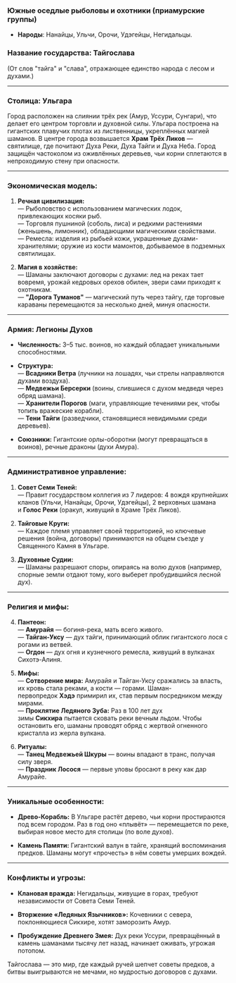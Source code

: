 ### Южные оседлые рыболовы и охотники (приамурские группы)

- **Народы**: Нанайцы, Ульчи, Орочи, Удэгейцы, Негидальцы.

### Название государства: **Тайгослава**

(От слов "тайга" и "слава", отражающее единство народа с лесом и духами.)

---

### **Столица: Ульгара**

Город расположен на слиянии трёх рек (Амур, Уссури, Сунгари), что делает его центром торговли и духовной силы. Ульгара построена на гигантских плавучих плотах из лиственницы, укреплённых магией шаманов. В центре города возвышается **Храм Трёх Ликов** — святилище, где почитают Духа Реки, Духа Тайги и Духа Неба. Город защищён частоколом из оживлённых деревьев, чьи корни сплетаются в непроходимую стену при опасности.

---

### **Экономическая модель:**

1. **Речная цивилизация:**  
    — Рыболовство с использованием магических лодок, привлекающих косяки рыб.  
    — Торговля пушниной (соболь, лиса) и редкими растениями (женьшень, лимонник), обладающими магическими свойствами.  
    — Ремесла: изделия из рыбьей кожи, украшенные духами-хранителями; оружие из кости мамонтов, добываемое в подземных святилищах.
    
2. **Магия в хозяйстве:**  
    — Шаманы заключают договоры с духами: лед на реках тает вовремя, урожай кедровых орехов обилен, звери сами приходят к охотникам.  
    — **"Дорога Туманов"** — магический путь через тайгу, где торговые караваны перемещаются за несколько дней, минуя опасности.
    

---

### **Армия: Легионы Духов**

- **Численность:** 3–5 тыс. воинов, но каждый обладает уникальными способностями.
    
- **Структура:**  
    — **Всадники Ветра** (лучники на лошадях, чьи стрелы направляются духами воздуха).  
    — **Медвежьи Берсерки** (воины, слившиеся с духом медведя через обряд шамана).  
    — **Хранители Порогов** (маги, управляющие течениями рек, чтобы топить вражеские корабли).  
    — **Тени Тайги** (разведчики, становящиеся невидимыми среди деревьев).
    
- **Союзники:** Гигантские орлы-оборотни (могут превращаться в воинов), речные драконы (духи Амура).
    

---

### **Административное управление:**

1. **Совет Семи Теней:**  
    — Правит государством коллегия из 7 лидеров: 4 вождя крупнейших кланов (Ульчи, Нанайцы, Орочи, Удэгейцы), 2 верховных шамана и **Голос Реки** (оракул, живущий в Храме Трёх Ликов).
    
2. **Тайговые Круги:**  
    — Каждое племя управляет своей территорией, но ключевые решения (война, договоры) принимаются на общем съезде у Священного Камня в Ульгаре.
    
3. **Духовные Судии:**  
    — Шаманы разрешают споры, опираясь на волю духов (например, спорные земли отдают тому, кого выберет пробудившийся лесной дух).
    

---

### **Религия и мифы:**

4. **Пантеон:**  
    — **Амурайя** — богиня-река, мать всего живого.  
    — **Тайган-Уксу** — дух тайги, принимающий облик гигантского лося с рогами из ветвей.  
    — **Огдон** — дух огня и кузнечного ремесла, живущий в вулканах Сихотэ-Алиня.
    
5. **Мифы:**  
    — **Сотворение мира:** Амурайя и Тайган-Уксу сражались за власть, их кровь стала реками, а кости — горами. Шаман-первопредок **Хэдэ** примирил их, став первым посредником между мирами.  
    — **Проклятие Ледяного Зуба:** Раз в 100 лет дух зимы **Сикхира** пытается сковать реки вечным льдом. Чтобы остановить его, шаманы проводят обряд с жертвой огненного кристалла из жерла вулкана.
    
6. **Ритуалы:**  
    — **Танец Медвежьей Шкуры** — воины впадают в транс, получая силу зверя.  
    — **Праздник Лосося** — первые уловы бросают в реку как дар Амурайе.
    

---

### **Уникальные особенности:**

- **Древо-Корабль:** В Ульгаре растёт дерево, чьи корни простираются под всем городом. Раз в год оно «плывёт» — перемещается по реке, выбирая новое место для столицы (по воле духов).
    
- **Камень Памяти:** Гигантский валун в тайге, хранящий воспоминания предков. Шаманы могут «прочесть» в нём советы умерших вождей.
    

---

### **Конфликты и угрозы:**

- **Клановая вражда:** Негидальцы, живущие в горах, требуют независимости от Совета Семи Теней.
    
- **Вторжение «Ледяных Язычников»:** Кочевники с севера, поклоняющиеся Сикхире, хотят заморозить Амур.
    
- **Пробуждение Древнего Змея:** Дух реки Уссури, превращённый в камень шаманами тысячу лет назад, начинает оживать, угрожая потопом.
    

Тайгослава — это мир, где каждый ручей шепчет советы предков, а битвы выигрываются не мечами, но мудростью договоров с духами.